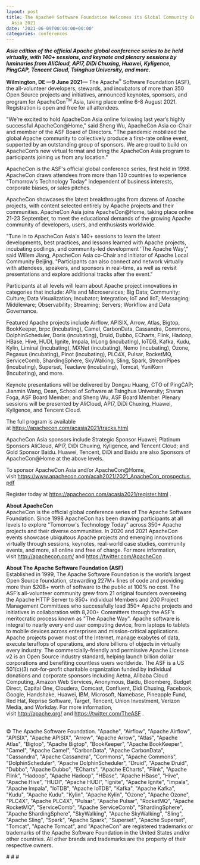 ```yaml
---
layout: post
title: The Apache® Software Foundation Welcomes its Global Community Online at ApacheCon(TM)
  Asia 2021
date: '2021-06-09T00:00:00+00:00'
categories: conferences
---
```

<p><span style="font-weight: 700;"><i>Asia edition of the official Apache global conference series to be held virtually, with 140+ sessions, and keynote and plenary sessions by luminaries from AliCloud, API7, DiDi Chuxing, Huawei, Kyligence, PingCAP, Tencent Cloud, Tsinghua University, and more.&nbsp;</i></span><br></p><p><span style="font-weight: 700;">Wilmington, DE —9 June 2021—</span>&nbsp;The Apache<sup style="font-size: 10.5px;">®</sup>&nbsp;Software Foundation (ASF), the all-volunteer developers, stewards, and incubators of more than 350 Open Source projects and initiatives, announced keynotes, sponsors, and program for ApacheCon<sup style="font-size: 10.5px;">TM</sup>&nbsp;Asia, taking place online 6-8 August 2021. Registration is open and free for all attendees.</p><p>"We’re excited to hold ApacheCon Asia online following last year’s highly successful ApacheCon@Home," said Sheng Wu, ApacheCon Asia co-Chair and member of the ASF Board of Directors. "The pandemic mobilized the global Apache community to collectively produce a first-rate online event, supported by an outstanding group of sponsors. We are proud to build on ApacheCon’s new virtual format and bring the ApacheCon Asia program to participants joining us from any location."</p><p>ApacheCon is the ASF's official global conference series, first held in 1998. ApacheCon draws attendees from more than 130 countries to experience "Tomorrow's Technology Today" independent of business interests, corporate biases, or sales pitches.</p><p>ApacheCon showcases the latest breakthroughs from dozens of Apache projects, with content selected entirely by Apache projects and their communities. ApacheCon Asia joins ApacheCon@Home, taking place online 21-23 September, to meet the educational demands of the growing Apache community of developers, users, and enthusiasts worldwide.</p><p>"Tune in to ApacheCon Asia's 140+ sessions to learn the latest developments, best practices, and lessons learned with Apache projects, incubating podlings, and community-led development 'The Apache Way',” said Willem Jiang, ApacheCon Asia co-Chair and initiator of Apache Local Community Beijing. "Participants can also connect and network virtually with attendees, speakers, and sponsors in real-time, as well as revisit presentations and explore additional tracks after the event."</p><p>Participants at all levels will learn about Apache project innovations in categories that include: APIs and Microservices; Big Data; Community; Culture; Data Visualization; Incubator; Integration; IoT and IIoT; Messaging; Middleware; Observability; Streaming; Servers; Workflow and Data Governance.&nbsp;</p><p>Featured Apache projects include Airflow, APISIX, Arrow, Atlas, Bigtop, BookKeeper, brpc (incubating), Camel, CarbonData, Cassandra, Commons, DolphinScheduler, Doris (incubating), Druid, Dubbo, ECharts, Flink, Hadoop, HBase, Hive, HUDI, Ignite, Impala, InLong (incubating), IoTDB, Kafka, Kudu, Kylin, Liminal (incubating), MXNet (incubating), Nemo (incubating), Ozone, Pegasus (incubating), Pinot (incubating), PLC4X, Pulsar, RocketMQ, ServiceComb, ShardingSphere, SkyWalking, Sling, Spark, StreamPipes (incubating), Superset, Teaclave (incubating), Tomcat, YuniKorn (Incubating), and more.</p><p>Keynote presentations will be delivered by Dongxu Huang, CTO of PingCAP; Jianmin Wang, Dean, School of Software at Tsinghua University; Sharan Foga, ASF Board Member; and Sheng Wu, ASF Board Member. Plenary sessions will be presented by AliCloud, API7, DiDi Chuxing, Huawei, Kyligence, and Tencent Cloud.</p><p>The full program is available at&nbsp;<a href="https://apachecon.com/acasia2021/tracks.html" target="_blank">https://apachecon.com/acasia2021/tracks.html</a></p><p>ApacheCon Asia sponsors include Strategic Sponsor Huawei; Platinum Sponsors AliCloud, API7, DiDi Chuxing, Kyligence, and Tencent Cloud; and Gold Sponsor Baidu. Huawei, Tencent, DiDi and Baidu are also Sponsors of ApacheCon@Home at the above levels.</p><p>To sponsor ApacheCon Asia and/or ApacheCon@Home, visit&nbsp;<a href="https://www.apachecon.com/acah2021/2021_ApacheCon_prospectus.pdf" target="_blank">https://www.apachecon.com/acah2021/2021_ApacheCon_prospectus.pdf</a></p><p>Register today at&nbsp;<a href="https://apachecon.com/acasia2021/register.html" target="_blank">https://apachecon.com/acasia2021/register.html</a>&nbsp;.</p><p><span style="font-weight: 700;">About ApacheCon<br></span>ApacheCon is the official global conference series of The Apache Software Foundation. Since 1998 ApacheCon has been drawing participants at all levels to explore "Tomorrow's Technology Today" across 350+ Apache projects and their diverse communities. In 2020 and 2021 ApacheCon events showcase ubiquitous Apache projects and emerging innovations virtually through sessions, keynotes, real-world case studies, community events, and more, all online and free of charge. For more information, visit&nbsp;<a href="http://apachecon.com/" target="_blank" style="background-color: rgb(255, 255, 255);">http://apachecon.com/</a>&nbsp;and&nbsp;<a href="https://twitter.com/ApacheCon" target="_blank" style="background-color: rgb(255, 255, 255);">https://twitter.com/ApacheCon</a>&nbsp;.</p><p><span style="font-weight: 700;">About The Apache Software Foundation (ASF)<br></span>Established in 1999, The Apache Software Foundation is the world’s largest Open Source foundation, stewarding 227M+ lines of code and providing more than $20B+ worth of software to the public at 100% no cost. The ASF’s all-volunteer community grew from 21 original founders overseeing the Apache HTTP Server to 850+ individual Members and 200 Project Management Committees who successfully lead 350+ Apache projects and initiatives in collaboration with 8,200+ Committers through the ASF’s meritocratic process known as "The Apache Way". Apache software is integral to nearly every end user computing device, from laptops to tablets to mobile devices across enterprises and mission-critical applications. Apache projects power most of the Internet, manage exabytes of data, execute teraflops of operations, and store billions of objects in virtually every industry. The commercially-friendly and permissive Apache License v2 is an Open Source industry standard, helping launch billion dollar corporations and benefiting countless users worldwide. The ASF is a US 501(c)(3) not-for-profit charitable organization funded by individual donations and corporate sponsors including Aetna, Alibaba Cloud Computing, Amazon Web Services, Anonymous, Baidu, Bloomberg, Budget Direct, Capital One, Cloudera, Comcast, Confluent, Didi Chuxing, Facebook, Google, Handshake, Huawei, IBM, Microsoft, Namebase, Pineapple Fund, Red Hat, Reprise Software, Target, Tencent, Union Investment, Verizon Media, and Workday. For more information, visit&nbsp;<a href="http://apache.org/" target="_blank" style="background-color: rgb(255, 255, 255);">http://apache.org/</a>&nbsp;and&nbsp;<a href="https://twitter.com/TheASF" target="_blank" style="background-color: rgb(255, 255, 255);">https://twitter.com/TheASF</a>&nbsp;.<br><br></p><p>© The Apache Software Foundation. "Apache", "Airflow", "Apache Airflow", "APISIX", "Apache APISIX", "Arrow", "Apache Arrow", "Atlas", "Apache Atlas", "Bigtop", "Apache Bigtop", "BookKeeper", "Apache BookKeeper", "Camel", "Apache Camel", "CarbonData", "Apache CarbonData", "Cassandra", "Apache Cassandra", "Commons", "Apache Commons", "DolphinScheduler", "Apache DolphinScheduler", "Druid", "Apache Druid", "Dubbo", "Apache Dubbo", "ECharts", "Apache ECharts", "Flink", "Apache Flink", "Hadoop", "Apache Hadoop", "HBase", "Apache HBase", "Hive", "Apache Hive", "HUDI", "Apache HUDI", "Ignite", "Apache Ignite", "Impala", "Apache Impala", "IoTDB", "Apache IoTDB", "Kafka", "Apache Kafka", "Kudu", "Apache Kudu", "Kylin", "Apache Kylin", "Ozone", "Apache Ozone", "PLC4X", "Apache PLC4X", "Pulsar", "Apache Pulsar", "RocketMQ", "Apache RocketMQ", "ServiceComb", "Apache ServiceComb", "ShardingSphere", "Apache ShardingSphere", "SkyWalking", "Apache SkyWalking", "Sling", "Apache Sling", "Spark", "Apache Spark", "Superset", "Apache Superset", "Tomcat", "Apache Tomcat", and "ApacheCon" are registered trademarks or trademarks of the Apache Software Foundation in the United States and/or other countries. All other brands and trademarks are the property of their respective owners.</p><p># # #</p>
